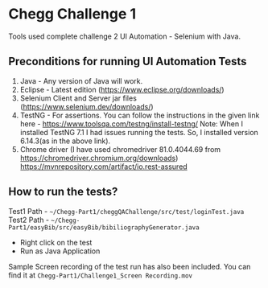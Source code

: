 # Chegg Challenge 1

Tools used complete challenge 2 UI Automation - Selenium with Java.

## Preconditions for running UI Automation Tests

1. Java - Any version of Java will work.
2. Eclipse - Latest edition (https://www.eclipse.org/downloads/)
3. Selenium Client and Server jar files (https://www.selenium.dev/downloads/)
4. TestNG - For assertions. You can follow the instructions in the given link here - https://www.toolsqa.com/testng/install-testng/ Note: When I installed TestNG 7.1 I had issues running the tests. So, I installed version 6.14.3(as in the above link).
5. Chrome driver (I have used chromedriver 81.0.4044.69 from https://chromedriver.chromium.org/downloads)
https://mvnrepository.com/artifact/io.rest-assured

## How to run the tests?

Test1 Path -  ```~/Chegg-Part1/cheggQAChallenge/src/test/loginTest.java```
Test2 Path - ```~/Chegg-Part1/easyBib/src/easyBib/bibiliographyGenerator.java```
- Right click on the test 
- Run as Java Application

Sample Screen recording of the test run has also been included. You can find it at ```Chegg-Part1/Challenge1_Screen Recording.mov```

